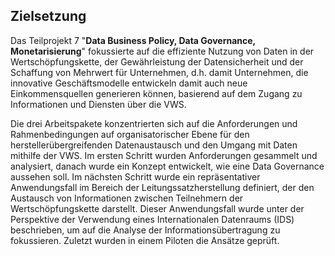 ## Zielsetzung
Das Teilprojekt 7 "**Data Business Policy, Data Governance, Monetarisierung**" fokussierte auf die effiziente Nutzung von Daten in der Wertschöpfungskette, der Gewährleistung der Datensicherheit und der Schaffung von Mehrwert für Unternehmen, d.h. damit Unternehmen, die innovative Geschäftsmodelle entwickeln damit auch neue Einkommensquellen generieren können, basierend auf dem Zugang zu Informationen und Diensten über die VWS.

Die drei Arbeitspakete konzentrierten sich auf die Anforderungen und Rahmenbedingungen auf organisatorischer Ebene für den herstellerübergreifenden Datenaustausch und den Umgang mit Daten mithilfe der VWS. Im ersten Schritt wurden Anforderungen gesammelt und analysiert, danach wurde ein Konzept entwickelt, wie eine Data Governance aussehen soll. Im nächsten Schritt wurde ein repräsentativer Anwendungsfall im Bereich der Leitungssatzherstellung definiert, der den Austausch von Informationen zwischen Teilnehmern der Wertschöpfungskette darstellt. Dieser Anwendungsfall wurde unter der Perspektive der Verwendung eines Internationalen Datenraums (IDS) beschrieben, um auf die Analyse der Informationsübertragung zu fokussieren. Zuletzt wurden in einem Piloten die Ansätze geprüft.
